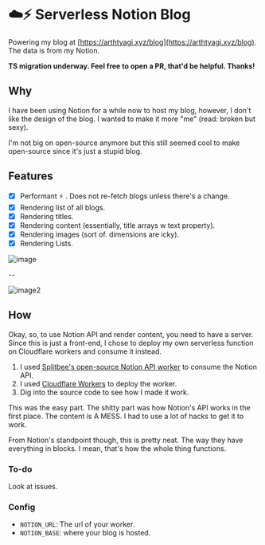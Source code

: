 # ☁️⚡ Serverless Notion Blog

Powering my blog at [https://arthtyagi.xyz/blog](https://arthtyagi.xyz/blog). The data is from my Notion.

**TS migration underway. Feel free to open a PR, that'd be helpful. Thanks!**

## Why

I have been using Notion for a while now to host my blog, however, I don't like the design of the blog. I wanted to make it more "me" (read: broken but sexy).

I'm not big on open-source anymore but this still seemed cool to make open-source since it's just a stupid blog.

## Features

- [X] Performant ⚡ . Does not re-fetch blogs unless there's a change.
- [X] Rendering list of all blogs.
- [X] Rendering titles.
- [X] Rendering content (essentially, title arrays w text property).
- [X] Rendering images (sort of. dimensions are icky).
- [X] Rendering Lists.

![image](https://user-images.githubusercontent.com/41021374/182890950-1cf81d5c-0790-4d9a-8096-56b5e33a9bb2.png)

--

![image2](https://user-images.githubusercontent.com/41021374/182893665-aa7ad51b-6816-4e47-99ac-fd31080a647c.png)

## How

Okay, so, to use Notion API and render content, you need to have a server. Since this is just a front-end, I chose to deploy my own serverless function on Cloudflare workers and consume it instead.

1. I used [Splitbee's open-source Notion API worker](https://github.com/splitbee/notion-api-worker/) to consume the Notion API.
2. I used [Cloudflare Workers](https://cloudflareworkers.com/) to deploy the worker.
3. Dig into the source code to see how I made it work.

This was the easy part. The shitty part was how Notion's API works in the first place. The content is A MESS. I had to use a lot of hacks to get it to work.

From Notion's standpoint though, this is pretty neat. The way they have everything in blocks. I mean, that's how the whole thing functions.

### To-do

Look at issues.

### Config

- `NOTION_URL`: The url of your worker.
- `NOTION_BASE`: where your blog is hosted.
